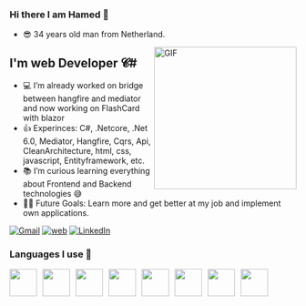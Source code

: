 ### Hi there I am Hamed 👋
- 😎 34 years old man from Netherland.

<img align="right" alt="GIF" height="250px"  src="https://i.imgur.com/9wQrIbR.png" />

## I'm web Developer 𝓒# 
- 💻 I’m already worked on bridge between hangfire and mediator and now working on FlashCard with blazor 
- 👍 Experinces: C#, .Netcore, .Net 6.0, Mediator, Hangfire, Cqrs, Api, CleanArchitecture, html, css, javascript, Entityframework, etc.
- 📚 I’m curious learning everything about Frontend and Backend technologies 😅
- 💪🏼 Future Goals: Learn more and get better at my job and implement own applications.

[![Gmail](https://icons.iconarchive.com/icons/ncrow/mega-pack-1/48/Gmail-icon.png)](mailto:fttcab@gmail.com)
[![web](https://icons.iconarchive.com/icons/simon-cook/xtra-orange/48/HTTP-icon.png)](https://7net.nl)
[![LinkedIn](https://icons.iconarchive.com/icons/designbolts/ios8-style-social/48/Linkedin-icon.png)](https://www.linkedin.com/in/hamed-s-h/)


### Languages I use 📑


<img width="48px" height="48px" style="padding-right:10px;" src="https://www.freeiconspng.com/uploads/c-logo-icon-18.png" /><img width="48px" height="48px" style="padding-right:10px;" src="https://upload.wikimedia.org/wikipedia/commons/thumb/6/61/HTML5_logo_and_wordmark.svg/800px-HTML5_logo_and_wordmark.svg.png" /><img width="48px" height="48px" style="padding-right:10px;" src="https://upload.wikimedia.org/wikipedia/commons/thumb/d/d5/CSS3_logo_and_wordmark.svg/800px-CSS3_logo_and_wordmark.svg.png" /><img width="48px" height="48px" style="padding-right:10px;" src="https://www.smalsresearch.be/wp-content/uploads/2014/07/js5logo.png" /><img width="48px" height="48px" style="padding-right:10px;" src="https://www.delta-n.nl/wp-content/uploads/2018/06/dotnet-core.png" /><img width="48px" height="48px" style="padding-right:10px;" src="https://www.delta-n.nl/wp-content/uploads/2019/10/BrandBlazor_uitgelicht.png" /><img width="48px" height="48px" style="padding-right:10px;" src="https://aspnetboilerplate.com/images/logos/tools/ef.png" /><img width="48px" height="48px" style="padding-right:10px;" src="https://e7.pngegg.com/pngimages/515/909/png-clipart-microsoft-sql-server-computer-servers-database-microsoft-microsoft-sql-server-server-computer.png" />


